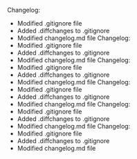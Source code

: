 

Changelog:
- Modified .gitignore file
- Added .diffchanges to .gitignore
- Modified changelog.md file
Changelog:
- Modified .gitignore file
- Added .diffchanges to .gitignore
- Modified changelog.md file
Changelog:
- Modified .gitignore file
- Added .diffchanges to .gitignore
- Modified changelog.md file
Changelog:
- Modified .gitignore file
- Added .diffchanges to .gitignore
- Modified changelog.md file
Changelog:
- Modified .gitignore file
- Added .diffchanges to .gitignore
- Modified changelog.md file
Changelog:
- Modified .gitignore file
- Added .diffchanges to .gitignore
- Modified changelog.md file
